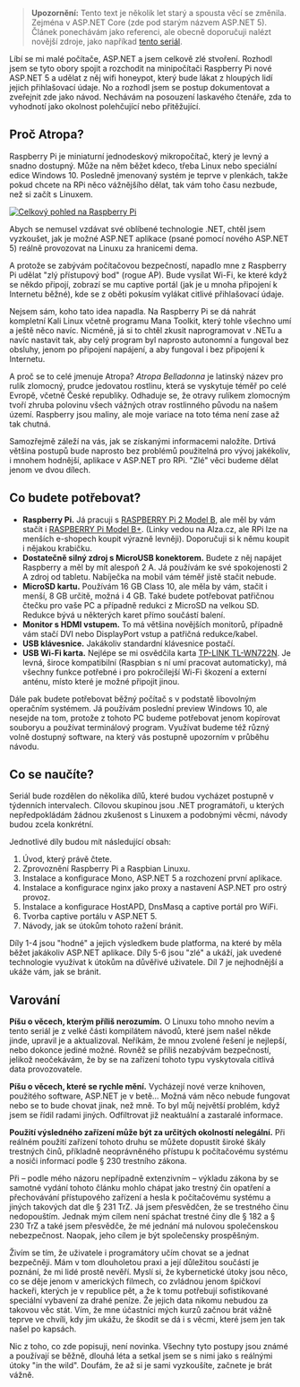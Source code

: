 <!-- dcterms:identifier = aspnetcz#5429 -->
<!-- dcterms:title = Projekt Atropa (1): Jak vyrobit z Raspberry Pi zlé zařízení s .NETem -->
<!-- dcterms:abstract = Líbí se mi malé počítače, ASP.NET a jsem celkově zlé stvoření. Rozhodl jsem se tyto obory spojit a rozchodit na minipočítači Raspberry Pi nové ASP.NET 5 a udělat z něj wifi honeypot, který bude lákat z hloupých lidí jejich přihlašovací údaje. No a rozhodl jsem se postup dokumentovat a zveřejnit zde jako návod. -->
<!-- np9:categoryId = 1 -->
<!-- x4w:category = IT -->
<!-- np9:authorId = 1 -->
<!-- np9:authorEmail = michal.valasek@altairis.cz -->
<!-- dcterms:creator = Michal Altair Valášek -->
<!-- np9:serialId = 7 -->
<!-- x4w:serial = Projekt Atropa -->
<!-- dcterms:created = 2015-07-13T03:05:45.32+02:00 -->
<!-- dcterms:date = 2015-07-13T00:00:00+02:00 -->
<!-- x4w:pictureWidth = 150 -->
<!-- x4w:pictureHeight = 150 -->
<!-- x4w:pictureUrl = /perex-pictures/20150713-projekt-atropa-1-jak-vyrobit-z-raspberry-pi-zle-zarizeni-s-netem.jpg -->

> **Upozornění:** Tento text je několik let starý a spousta věcí se změnila. Zejména v ASP.NET Core (zde pod starým názvem ASP.NET 5). Článek ponechávám jako referenci, ale obecně doporučuji nalézt novější zdroje, jako napříkad [tento seriál](/serials/asp-net-na-raspberry-pi).

Líbí se mi malé počítače, ASP.NET a jsem celkově zlé stvoření. Rozhodl jsem se tyto obory spojit a rozchodit na minipočítači Raspberry Pi nové ASP.NET 5 a udělat z něj wifi honeypot, který bude lákat z hloupých lidí jejich přihlašovací údaje. No a rozhodl jsem se postup dokumentovat a zveřejnit zde jako návod. Nechávám na posouzení laskavého čtenáře, zda to vyhodnotí jako okolnost polehčující nebo přitěžující.

## Proč Atropa?

Raspberry Pi je miniaturní jednodeskový mikropočítač, který je levný a snadno dostupný. Může na něm běžet kdeco, třeba Linux nebo speciální edice Windows 10. Posledně jmenovaný systém je teprve v plenkách, takže pokud chcete na RPi něco vážnějšího dělat, tak vám toho času nezbude, než si začít s Linuxem. 

[![Celkový pohled na Raspberry Pi](https://www.cdn.altairis.cz/Blog/2015/20150713-atropa_rpihw_thumb_1.jpg "Celkový pohled na Raspberry Pi")](https://www.cdn.altairis.cz/Blog/2015/20150713-atropa_rpihw_4.jpg)

Abych se nemusel vzdávat své oblíbené technologie .NET, chtěl jsem vyzkoušet, jak je možné ASP.NET aplikace (psané pomocí nového ASP.NET 5) reálně provozovat na Linuxu za hranicemi dema.

A protože se zabývám počítačovou bezpečností, napadlo mne z Raspberry Pi udělat "zlý přístupový bod" (rogue AP). Bude vysílat Wi-Fi, ke které když se někdo připojí, zobrazí se mu captive portál (jak je u mnoha připojení k Internetu běžné), kde se z oběti pokusím vylákat citlivé přihlašovací údaje.

Nejsem sám, koho tato idea napadla. Na Raspberry Pi se dá nahrát kompletní Kali Linux včetně programu Mana Toolkit, který tohle všechno umí a ještě něco navíc. Nicméně, já si to chtěl zkusit naprogramovat v .NETu a navíc nastavit tak, aby celý program byl naprosto autonomní a fungoval bez obsluhy, jenom po připojení napájení, a aby fungoval i bez připojení k Internetu.

A proč se to celé jmenuje Atropa? *Atropa Belladonna* je latinský název pro rulík zlomocný, prudce jedovatou rostlinu, která se vyskytuje téměř po celé Evropě, včetně České republiky. Odhaduje se, že otravy rulíkem zlomocným tvoří zhruba polovinu všech vážných otrav rostlinného původu na našem území. Raspberry jsou maliny, ale moje variace na toto téma není zase až tak chutná.

Samozřejmě záleží na vás, jak se získanými informacemi naložíte. Drtivá většina postupů bude naprosto bez problémů použitelná pro vývoj jakékoliv, i mnohem hodnější, aplikace v ASP.NET pro RPi. "Zlé" věci budeme dělat jenom ve dvou dílech.

## Co budete potřebovat?

*   **Raspberry Pi.** Já pracuji s [RASPBERRY Pi 2 Model B](https://www.alza.cz/raspberry-pi-2-d2307258.htm), ale měl by vám stačít i [RASPBERRY Pi Model B+](https://www.alza.cz/raspberry-pi-model-b-d2141877.htm). (Linky vedou na Alza.cz, ale RPi lze na menších e-shopech koupit výrazně levněji). Doporučuji si k němu koupit i nějakou krabičku. 
*   **Dostatečně silný zdroj s MicroUSB konektorem.** Budete z něj napájet Raspberry a měl by mít alespoň 2 A. Já používám ke své spokojenosti 2 A zdroj od tabletu. Nabíječka na mobil vám téměř jistě stačit nebude. 
*   **MicroSD kartu.** Používám 16 GB Class 10, ale měla by vám, stačit i menší, 8 GB určitě, možná i 4 GB. Také budete potřebovat patřičnou čtečku pro vaše PC a případně redukci z MicroSD na velkou SD.  Redukce bývá u některých karet přímo součástí balení. 
*   **Monitor s HDMI vstupem.** To má většina novějších monitorů, případně vám stačí DVI nebo DisplayPort vstup a patřičná redukce/kabel. 
*   **USB klávesnice.** Jakákoliv standardní klávesnice postačí. 
*   **USB Wi-Fi karta.** Nejlépe se mi osvědčila karta [TP-LINK TL-WN722N](https://www.alza.cz/tp-link-tl-wn722n-lite-d155291.htm). Je levná, široce kompatibilní (Raspbian s ní umí pracovat automaticky), má všechny funkce potřebné i pro pokročilejší Wi-Fi škození a externí anténu, místo které je možné připojit jinou. 

Dále pak budete potřebovat běžný počítač s v podstatě libovolným operačním systémem. Já používám poslední preview Windows 10, ale nesejde na tom, protože z tohoto PC budeme potřebovat jenom kopírovat souboryu a používat terminálový program. Využívat budeme též různý volně dostupný software, na který vás postupně upozorním v průběhu návodu.

## Co se naučíte?

Seriál bude rozdělen do několika dílů, které budou vycházet postupně v týdenních intervalech. Cílovou skupinou jsou .NET programátoři, u kterých nepředpokládám žádnou zkušenost s Linuxem a podobnými věcmi, návody budou zcela konkrétní. 

Jednotlivé díly budou mít následující obsah:

1.  Úvod, který právě čtete. 
2.  Zprovoznění Raspberry Pi a Raspbian Linuxu. 
3.  Instalace a konfigurace Mono, ASP.NET 5 a rozchození první aplikace. 
4.  Instalace a konfigurace nginx jako proxy a nastavení ASP.NET pro ostrý provoz. 
5.  Instalace a konfigurace HostAPD, DnsMasq a captive portál pro WiFi. 
6.  Tvorba captive portálu v ASP.NET 5. 
7.  Návody, jak se útokům tohoto ražení bránit. 

Díly 1-4 jsou "hodné" a jejich výsledkem bude platforma, na které by měla běžet jakákoliv ASP.NET aplikace. Díly 5-6 jsou "zlé" a ukáží, jak uvedené technologie využívat k útokům na důvěřivé uživatele. Díl 7 je nejhodnější a ukáže vám, jak se bránit.

## Varování

**Píšu o věcech, kterým příliš nerozumím.** O Linuxu toho mnoho nevím a tento seriál je z velké části kompilátem návodů, které jsem našel někde jinde, upravil je a aktualizoval. Neříkám, že mnou zvolené řešení je nejlepší, nebo dokonce jediné možné. Rovněž se příliš nezabývám bezpečností, jelikož neočekávám, že by se na zařízení tohoto typu vyskytovala citlivá data provozovatele.

**Píšu o věcech, které se rychle mění.** Vycházejí nové verze knihoven, použitého software, ASP.NET je v betě… Možná vám něco nebude fungovat nebo se to bude chovat jinak, než mně. To byl můj největší problém, když jsem se řídil radami jiných. Odfiltrovat již neaktuální a zastaralé informace.

**Použití výsledného zařízení může být za určitých okolností nelegální.** Při reálném použití zařízení tohoto druhu se můžete dopustit široké škály trestných činů, příkladně neoprávněného přístupu k počítačovému systému a nosiči informací podle § 230 trestního zákona. 

Při – podle mého názoru nepřípadně extenzivním – výkladu zákona by se samotné vydání tohoto článku mohlo chápat jako trestný čin opatření a přechovávání přístupového zařízení a hesla k počítačovému systému a jiných takových dat dle § 231 TrZ. Já jsem přesvědčen, že se trestného činu nedopouštím. Jednak mým cílem není spáchat trestné činy dle § 182 a § 230 TrZ a také jsem přesvědče, že mé jednání má nulovou společenskou nebezpečnost. Naopak, jeho cílem je být společensky prospěšným.

Živím se tím, že uživatele i programátory učím chovat se a jednat bezpečněji. Mám v tom dlouholetou praxi a její důležitou součástí je poznání, že mi lidé prostě nevěří. Myslí si, že kybernetické útoky jsou něco, co se děje jenom v amerických filmech, co zvládnou jenom špičkoví hackeři, kterých je v republice pět, a že k tomu potřebují sofistikované speciální vybavení za drahé peníze. Že jejich data nikomu nebudou za takovou věc stát. Vím, že mne účastníci mých kurzů začnou brát vážně teprve ve chvíli, kdy jim ukážu, že škodit se dá i s věcmi, které jsem jen tak našel po kapsách.

Nic z toho, co zde popisuji, není novinka. Všechny tyto postupy jsou známé a používají se běžně, dlouhá léta a setkal jsem se s nimi jako s reálnými útoky "in the wild". Doufám, že až si je sami vyzkoušíte, začnete je brát vážně.